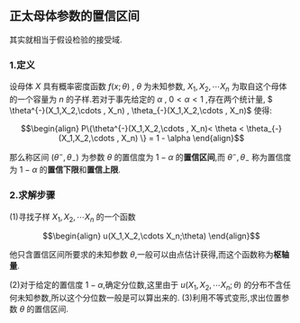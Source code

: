 ## 正太母体参数的置信区间
其实就相当于假设检验的接受域.

### 1.定义
设母体 $X$ 具有概率密度函数 $f(x;\theta)$ , $\theta$ 为未知参数, $X_1,X_2,\cdots X_n$ 为取自这个母体的一个容量为 $n$ 的子样.若对于事先给定的 $\alpha$ , $0<\alpha <1$ ,存在两个统计量, $ \theta^{-}(X_1,X_2,\cdots , X_n)  , \theta_{-}(X_1,X_2,\cdots , X_n)$ 使得:

$$\begin{align}
    P\{\theta^{-}(X_1,X_2,\cdots , X_n)< \theta < \theta_{-}(X_1,X_2,\cdots , X_n) \} = 1 - \alpha
\end{align}$$

那么称区间 $(\theta^{-},\theta_{-})$ 为参数 $\theta$ 的置信度为 $1 - \alpha$ 的**置信区间**,而 $\theta^{-},\theta_{-}$ 称为置信度为 $1 - \alpha$ 的**置信下限**和**置信上限**.

### 2.求解步骤
(1)寻找子样 $X_1,X_2,\cdots X_n$ 的一个函数

$$\begin{align}
    u(X_1,X_2,\cdots X_n;\theta)
\end{align}$$

他只含置信区间所要求的未知参数 $\theta$,一般可以由点估计获得,而这个函数称为**枢轴量**.

(2)对于给定的置信度 $1 - \alpha$,确定分位数,这里由于 $u(X_1,X_2,\cdots X_n;\theta)$ 的分布不含任何未知参数,所以这个分位数一般是可以算出来的.
(3)利用不等式变形,求出位置参数 $\theta$ 的置信区间.


